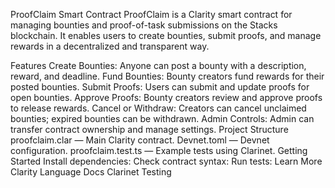 ProofClaim Smart Contract
ProofClaim is a Clarity smart contract for managing bounties and proof-of-task submissions on the Stacks blockchain. It enables users to create bounties, submit proofs, and manage rewards in a decentralized and transparent way.

Features
Create Bounties: Anyone can post a bounty with a description, reward, and deadline.
Fund Bounties: Bounty creators fund rewards for their posted bounties.
Submit Proofs: Users can submit and update proofs for open bounties.
Approve Proofs: Bounty creators review and approve proofs to release rewards.
Cancel or Withdraw: Creators can cancel unclaimed bounties; expired bounties can be withdrawn.
Admin Controls: Admin can transfer contract ownership and manage settings.
Project Structure
proofclaim.clar — Main Clarity contract.
Devnet.toml — Devnet configuration.
proofclaim.test.ts — Example tests using Clarinet.
Getting Started
Install dependencies:
Check contract syntax:
Run tests:
Learn More
Clarity Language Docs
Clarinet Testing
